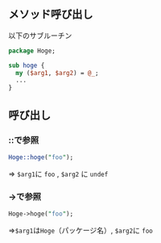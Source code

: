 ## メソッド呼び出し
以下のサブルーチン
```perl
package Hoge;

sub hoge {
  my ($arg1, $arg2) = @_;
  ...
}
```
  
## 呼び出し
### ::で参照
```perl
Hoge::hoge("foo");
```
=> `$arg1`に `foo` , `$arg2` に `undef`  
  
  
### ->で参照
```perl
Hoge->hoge("foo");
```
=>`$arg1`は`Hoge`（パッケージ名）, `$arg2`に `foo`
